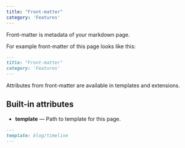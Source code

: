 ```yaml
---
title: "Front-matter"
category: 'Features'
---
```

Front-matter is metadata of your markdown page.

For example front-matter of this page looks like this:
```md
---
title: "Front-matter"
category: 'Features'
---
```

Attributes from front-matter are available in templates and extensions.

## Built-in attributes
* **template** — Path to template for this page.
```md
---
template: blog/timeline
---
```